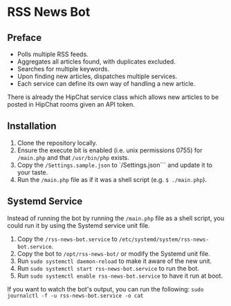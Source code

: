 # RSS News Bot
## Preface
- Polls multiple RSS feeds.
- Aggregates all articles found, with duplicates excluded.
- Searches for multiple keywords.
- Upon finding new articles, dispatches multiple services.
- Each service can define its own way of handling a new article.

There is already the HipChat service class which allows new articles to be
posted in HipChat rooms given an API token.

## Installation
1. Clone the repository locally.
2. Ensure the execute bit is enabled (i.e. unix permissions 0755)
   for ```/main.php``` and that ```/usr/bin/php``` exists.
3. Copy the ```/Settings.sample.json``` to `/Settings.json``` and update it to
   your taste.
4. Run the ```/main.php``` file as if it was a shell script (e.g.
   ```$ ./main.php```).

## Systemd Service
Instead of running the bot by running the ```/main.php``` file as a shell
script, you could run it by using the Systemd service unit file.

1. Copy the ```/rss-news-bot.service```
   to ```/etc/systemd/system/rss-news-bot.service```.
2. Copy the bot to ```/opt/rss-news-bot/``` or modify the Systemd unit file.
3. Run ```sudo systemctl daemon-reload``` to make it aware of the new unit.
4. Run ```sudo systemctl start rss-news-bot.service``` to run the bot.
5. Run ```sudo systemctl enable rss-news-bot.service``` to have it run at boot.

If you want to watch the bot's output, you can run the following:
```sudo journalctl -f -u rss-news-bot.service -o cat```
